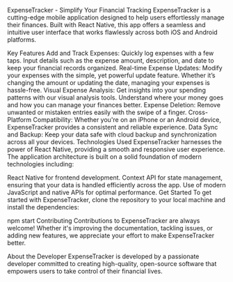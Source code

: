 ExpenseTracker - Simplify Your Financial Tracking
ExpenseTracker is a cutting-edge mobile application designed to help users effortlessly manage their finances. Built with React Native, this app offers a seamless and intuitive user interface that works flawlessly across both iOS and Android platforms.

Key Features
Add and Track Expenses: Quickly log expenses with a few taps. Input details such as the expense amount, description, and date to keep your financial records organized.
Real-time Expense Updates: Modify your expenses with the simple, yet powerful update feature. Whether it’s changing the amount or updating the date, managing your expenses is hassle-free.
Visual Expense Analysis: Get insights into your spending patterns with our visual analysis tools. Understand where your money goes and how you can manage your finances better.
Expense Deletion: Remove unwanted or mistaken entries easily with the swipe of a finger.
Cross-Platform Compatibility: Whether you're on an iPhone or an Android device, ExpenseTracker provides a consistent and reliable experience.
Data Sync and Backup: Keep your data safe with cloud backup and synchronization across all your devices.
Technologies Used
ExpenseTracker harnesses the power of React Native, providing a smooth and responsive user experience. The application architecture is built on a solid foundation of modern technologies including:

React Native for frontend development.
Context API for state management, ensuring that your data is handled efficiently across the app.
Use of modern JavaScript and native APIs for optimal performance.
Get Started
To get started with ExpenseTracker, clone the repository to your local machine and install the dependencies:

npm start
Contributing
Contributions to ExpenseTracker are always welcome! Whether it's improving the documentation, tackling issues, or adding new features, we appreciate your effort to make ExpenseTracker better.

About the Developer
ExpenseTracker is developed by a passionate developer committed to creating high-quality, open-source software that empowers users to take control of their financial lives.
